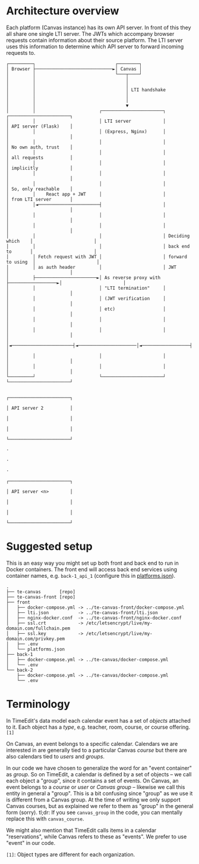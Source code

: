 # Architecture overview

Each platform (Canvas instance) has its own API server. In front of this they all share one single LTI server. The JWTs which accompany browser requests contain information about their source platform. The LTI server uses this information to determine which API server to forward incoming requests to.

```
┌─────────┐                              ┌────────┐
│ Browser ├─────────────────────────────►│ Canvas │
│         │                              └───┬────┘
│         │                                  │
│         │                                  │
│         │                                  │ LTI handshake
│         │                                  │
│         │                                  │
│         │                                  ▼
│         │                        ┌───────────────────────┐                   ┌───────────────────────┐
│         │                        │ LTI server            │                   │ API server (Flask)    │
│         │                        │ (Express, Nginx)      │                   │                       │
│         │                        │                       │                   │ No own auth, trust    │
│         │                        │                       │                   │ all requests          │
│         │                        │                       │                   │ implicitly            │
│         │                        │                       │                   │                       │
│         │                        │                       │                   │ So, only reachable    │
│         │    React app + JWT     │                       │                   │ from LTI server       │
│         │◄───────────────────────┤                       │                   │                       │
│         │                        │                       │                   │                       │
│         │                        │                       │                   │                       │
│         │                        │                       │ Deciding which    │                       │
│         │                        │                       │ back end to       │                       │
│         │ Fetch request with JWT │                       │ forward to using  │                       │
│         │ as auth header         │                       │ JWT               │                       │
│         ├───────────────────────►│ As reverse proxy with ├──────────────────►│                       │
│         │                        │ "LTI termination"     │                   │                       │
│         │                        │ (JWT verification     │                   │                       │
│         │                        │ etc)                  │                   │                       │
│         │                        │                       │                   │                       │
│         │                        │                       │                   │                       │
│         │◄───────────────────────┤◄──────────────────────│◄──────────────────┤                       │
│         │                        │                       │                   │                       │
│         │                        │                       │                   │                       │
└─────────┘                        └───────────────────────┘                   └───────────────────────┘

                                                                               ┌───────────────────────┐
                                                                               │ API server 2          │
                                                                               │                       │
                                                                               │                       │
                                                                               └───────────────────────┘
                                                                                          ·
                                                                                          ·
                                                                                          ·
                                                                               ┌───────────────────────┐
                                                                               │ API server <n>        │
                                                                               │                       │
                                                                               │                       │
                                                                               └───────────────────────┘
```

# Suggested setup

This is an easy way you might set up both front and back end to run in Docker containers. The front end will access back end services using container names, e.g. `back-1_api_1` (configure this in [platforms.json](https://github.com/SUNET/te-canvas-front#platformsjson)).

```
.
├── te-canvas       [repo]
├── te-canvas-front [repo]
├── front
│   ├── docker-compose.yml -> ../te-canvas-front/docker-compose.yml
│   ├── lti.json           -> ../te-canvas-front/lti.json
│   ├── nginx-docker.conf  -> ../te-canvas-front/nginx-docker.conf
│   ├── ssl.crt            -> /etc/letsencrypt/live/my-domain.com/fullchain.pem
│   ├── ssl.key            -> /etc/letsencrypt/live/my-domain.com/privkey.pem
│   ├── .env
│   └── platforms.json
├── back-1
│   ├── docker-compose.yml -> ../te-canvas/docker-compose.yml
│   └── .env
└── back-2
    ├── docker-compose.yml -> ../te-canvas/docker-compose.yml
    └── .env
```

# Terminology

In TimeEdit's data model each calendar event has a set of *objects* attached to it. Each object has a *type*, e.g. teacher, room, course, or course offering. `[1]`

On Canvas, an event belongs to a specific calendar. Calendars we are interested in are generally tied to a particular Canvas *course* but there are also calendars tied to *users* and *groups*.

In our code we have chosen to generalize the word for an "event container" as *group*. So on TimeEdit, a calendar is defined by a set of objects – we call each object a "group", since it contains a set of events. On Canvas, an event belongs to a *course* or *user* or *Canvas group* – likewise we call this entity in general a "group". This is a bit confusing since "group" as we use it is different from a Canvas group. At the time of writing we only support Canvas courses, but as explained we refer to them as "group" in the general form (sorry). tl;dr: If you see `canvas_group` in the code, you can mentally replace this with `canvas_course`.

We might also mention that TimeEdit calls items in a calendar "reservations", while Canvas refers to these as "events". We prefer to use "event" in our code.

`[1]`: Object types are different for each organization.
